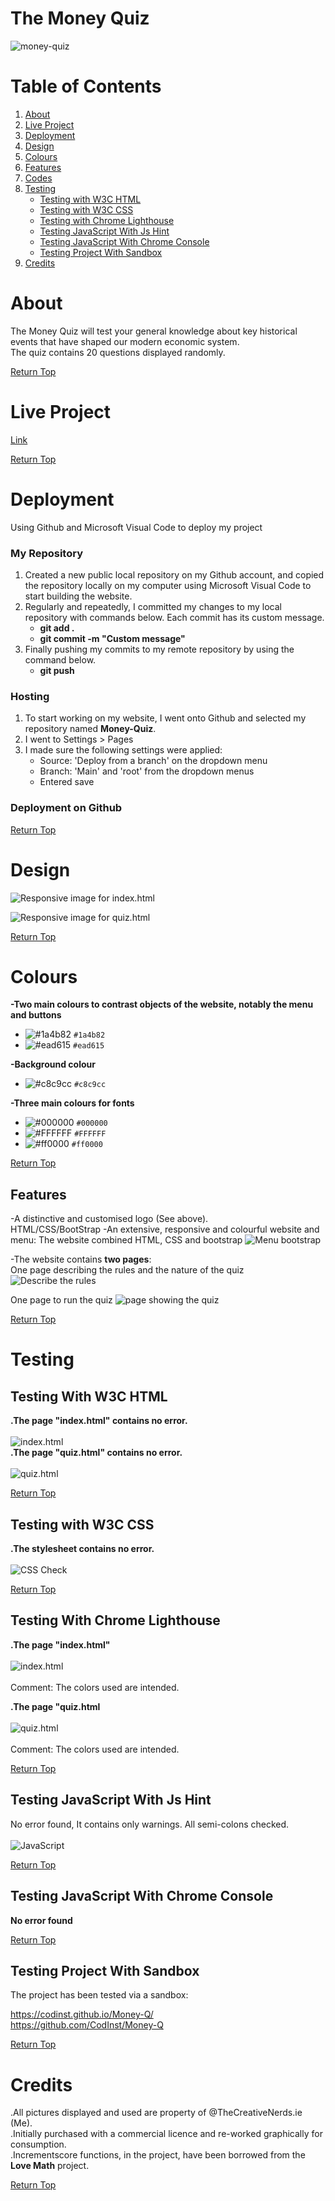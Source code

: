 # The Money Quiz

![money-quiz](https://github.com/user-attachments/assets/05e17631-df46-4101-b1e5-63fe83e964fe)

# Table of Contents

1. <a>[About](#about)</a>
2. <a>[Live Project](#live-project)</a>
3. <a>[Deployment](#deployment)</a>
4. <a>[Design](#design)</a>
5. <a>[Colours](#colours)</a> 
6. <a>[Features](#features)</a>
7. <a>[Codes](#codes)</a>
8. <a>[Testing](#testing)</a>
      - <a>[Testing with W3C HTML](#testing-with-w3c-html)</a>
      - <a>[Testing with W3C CSS](#testing-with-w3c-css)</a>
      - <a>[Testing with Chrome Lighthouse](#testing-with-chrome-lighthouse)</a>
      - <a>[Testing JavaScript With Js Hint](#testing-javascript-with-js-hint)</a>
      - <a>[Testing JavaScript With Chrome Console](#testing-javascript-with-chrome-console)</a>
      - <a>[Testing Project With Sandbox](#testing-project-with-sandbox)</a>
9. <a>[Credits](#credits)</a>

# About

The Money Quiz will test your general knowledge about key historical events that have shaped our modern economic system.<br>
The quiz contains 20 questions displayed randomly.

<a align="right">[Return Top](#table-of-contents)</a>

# Live Project

[Link](https://codinst.github.io/Money-Quiz/)

<a align="right">[Return Top](#table-of-contents)</a>

# Deployment

Using Github and Microsoft Visual Code to deploy my project

### **My Repository**

1. Created a new public local repository on my Github account, and copied the repository locally on my computer using Microsoft Visual Code to start building the website.
2. Regularly and repeatedly, I committed my changes to my local repository with commands below. Each commit has its custom message.
      - <strong>git add .</strong>
      - <strong>git commit -m "Custom message"</strong>
3. Finally pushing my commits to my remote repository by using the command below.
      - <strong>git push</strong>

### **Hosting**

1. To start working on my website, I went onto Github and selected my repository named <strong>Money-Quiz</strong>.
2. I went to Settings > Pages
3. I made sure the following settings were applied:
      - Source: 'Deploy from a branch' on the dropdown menu
      - Branch: 'Main' and 'root' from the dropdown menus
      - Entered save

### **Deployment on Github**

<a align="right">[Return Top](#table-of-contents)</a>

# Design

![Responsive image for index.html](https://github.com/user-attachments/assets/ceae7110-ca24-4830-8b01-daaba7eaf255)

![Responsive image for quiz.html](https://github.com/user-attachments/assets/376c51f1-79e2-4b43-b1b9-c26d9ee3dead)

<a align="right">[Return Top](#table-of-contents)</a>

# Colours

**-Two main colours to contrast objects of the website, notably the menu and buttons**
  - ![#1a4b82](https://placehold.co/15x15/1a4b82/1a4b82.png) `#1a4b82`
  - ![#ead615](https://placehold.co/15x15/ead615/ead615.png) `#ead615`

**-Background colour**
  - ![#c8c9cc](https://placehold.co/15x15/c8c9cc/c8c9cc.png) `#c8c9cc`

**-Three main colours for fonts**
  - ![#000000](https://placehold.co/15x15/000000/000000.png) `#000000`
  - ![#FFFFFF](https://placehold.co/15x15/FFFFFF/FFFFFF.png) `#FFFFFF`
  - ![#ff0000](https://placehold.co/15x15/ff0000/ff0000.png) `#ff0000`

<a align="right">[Return Top](#table-of-contents)</a>

## Features

-A distinctive and customised logo (See above).<br>
HTML/CSS/BootStrap
-An extensive, responsive and colourful website and menu: The website combined HTML, CSS and bootstrap
![Menu bootstrap](https://github.com/user-attachments/assets/4c9701b7-154a-42ab-b84c-4c954aa5cf39)

-The website contains <strong>two pages</strong>:<br>
One page describing the rules and the nature of the quiz
![Describe the rules](https://github.com/user-attachments/assets/44c04d94-567a-41a5-bd41-9c62226901d1)

One page to run the quiz
![page showing the quiz](https://github.com/user-attachments/assets/f31e3926-3cf5-4d21-9226-37e1c995942b)

<a align="right">[Return Top](#table-of-contents)</a>

# Testing

## Testing With W3C HTML

<strong>.The page "index.html" contains no error.</strong><br><br>
![index.html](https://github.com/user-attachments/assets/0f131ba6-51d4-4273-8f6a-5f88c36db867)
<br>
<strong>.The page "quiz.html" contains no error.</strong><br><br>
![quiz.html](https://github.com/user-attachments/assets/8251afb8-0900-4224-92e5-70b953a16a00)

<a align="right">[Return Top](#table-of-contents)</a>

## Testing with W3C CSS

<strong>.The stylesheet contains no error.</strong><br><br>
![CSS Check](https://github.com/user-attachments/assets/e0d2c4f7-769e-42a8-aeb5-1140cc9ed7ea)

<a align="right">[Return Top](#table-of-contents)</a>

## Testing With Chrome Lighthouse

<strong>.The page "index.html"</strong><br><br>
![index.html](https://github.com/user-attachments/assets/f42e5f00-7c12-4dc6-bbc9-87914bee7f6c)<br><br>
Comment: The colors used are intended.

<strong>.The page "quiz.html</strong><br><br>
![quiz.html](https://github.com/user-attachments/assets/073666a8-ba64-4339-9e61-f59dd829b65a)<br><br>
Comment: The colors used are intended.

<a align="right">[Return Top](#table-of-contents)</a>

## Testing JavaScript With Js Hint

No error found, It contains only warnings.
All semi-colons checked.<br><br>
![JavaScript](https://github.com/user-attachments/assets/e555dd78-75c6-4ccc-ba07-96ccd754eaf2)

<a align="right">[Return Top](#table-of-contents)</a>

## Testing JavaScript With Chrome Console

<strong>No error found</strong>

<a align="right">[Return Top](#table-of-contents)</a>

## Testing Project With Sandbox
The project has been tested via a sandbox:

https://codinst.github.io/Money-Q/<br>
https://github.com/CodInst/Money-Q

<a align="right">[Return Top](#table-of-contents)</a>

# Credits

.All pictures displayed and used are property of @TheCreativeNerds.ie (Me).<br>
.Initially purchased with a commercial licence and re-worked graphically for consumption.<br>
.Incrementscore functions, in the project, have been borrowed from the <strong>Love Math</strong> project.<br>

<a align="right">[Return Top](#table-of-contents)</a>
